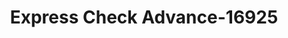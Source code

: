 ---
f_zip-code: 24641
f_state-code: VA
title: Express Check Advance-16925
f_phone: 276-596-9520
f_city-only: Richlands
f_address: 3130 Cedar Valley Dr Richlands
f_location-unique-id: '16925'
slug: express-check-advance-16925
updated-on: '2024-05-30T13:46:58.046Z'
created-on: '2024-05-30T13:36:59.803Z'
published-on: '2024-05-30T13:54:32.469Z'
f_city-state: cms/city/richlands-va.md
f_company: cms/company/express-check-advance.md
f_state: cms/state/virginia.md
layout: '[payday-loan].html'
tags: payday-loan
---